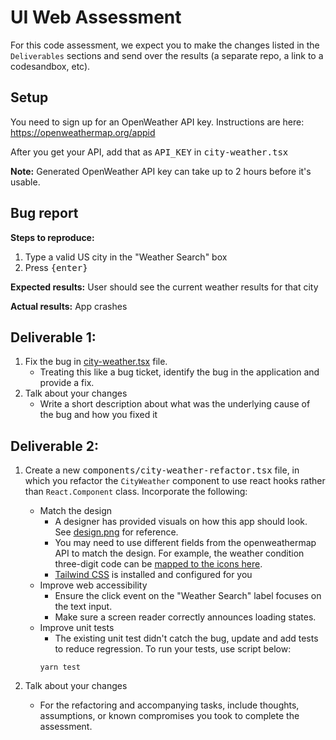 # UI Web Assessment

For this code assessment, we expect you to make the changes listed in the `Deliverables` sections and send over the results (a separate repo, a link to a codesandbox, etc).

## Setup

You need to sign up for an OpenWeather API key. Instructions are here: https://openweathermap.org/appid

After you get your API, add that as <samp>API_KEY</samp> in <samp>city-weather.tsx</samp>

**Note:** Generated OpenWeather API key can take up to 2 hours before it's usable.

## Bug report

**Steps to reproduce:**

1. Type a valid US city in the "Weather Search" box
1. Press <samp>{enter}</samp>

**Expected results:** User should see the current weather results for that city

**Actual results:** App crashes

## Deliverable 1:

1. Fix the bug in [city-weather.tsx](components/city-weather.tsx) file.
   - Treating this like a bug ticket, identify the bug in the application and provide a fix.
2. Talk about your changes
   - Write a short description about what was the underlying cause of the bug and how you fixed it

## Deliverable 2:

1. Create a new <samp>components/city-weather-refactor.tsx</samp> file, in which you refactor the `CityWeather` component to use react hooks rather than `React.Component` class. Incorporate the following:

   - Match the design
     - A designer has provided visuals on how this app should look. See [design.png](design.png) for reference.
     - You may need to use different fields from the openweathermap API to match the design. For example, the weather condition three-digit code can be [mapped to the icons here](https://openweathermap.org/weather-conditions).
     - [Tailwind CSS](https://tailwindcss.com/docs/background-color) is installed and configured for you
   - Improve web accessibility
     - Ensure the click event on the "Weather Search" label focuses on the text input.
     - Make sure a screen reader correctly announces loading states.
   - Improve unit tests
     - The existing unit test didn't catch the bug, update and add tests to reduce regression. To run your tests, use script below:
     ```
     yarn test
     ```

2. Talk about your changes
   - For the refactoring and accompanying tasks, include thoughts, assumptions, or known compromises you took to complete the assessment.
